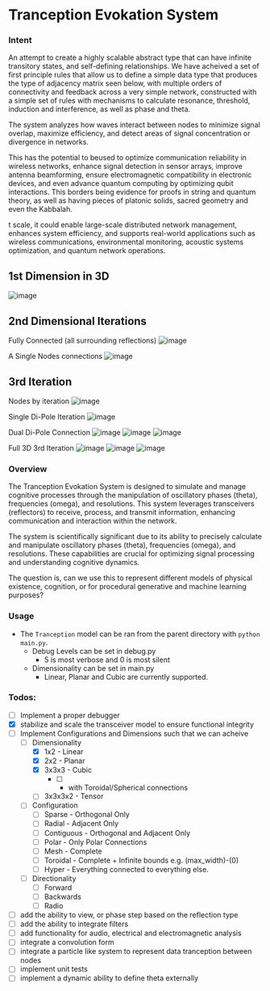 # Tranception Evokation System

### Intent 
An attempt to create a highly scalable abstract type that can have infinite transitory states, and self-defining relationships. We have acheived a set of first principle rules that allow us to define a simple data type that produces the type of adjacency matrix seen below, with multiple orders of connectivity and feedback across a very simple network, constructed with a simple set of rules with mechanisms to calculate resonance, threshold, induction and interference, as well as phase and theta.

The system analyzes how waves interact between nodes to minimize signal overlap, maximize efficiency, and detect areas of signal concentration or divergence in networks.

This has the potential to beused to optimize communication reliability in wireless networks, enhance signal detection in sensor arrays, improve antenna beamforming, ensure electromagnetic compatibility in electronic devices, and even advance quantum computing by optimizing qubit interactions. This borders being evidence for proofs in string and quantum theory, as well as having pieces of platonic solids, sacred geometry and even the Kabbalah.

 t scale, it could enable large-scale distributed network management, enhances system efficiency, and supports real-world applications such as wireless communications, environmental monitoring, acoustic systems optimization, and quantum network operations.

## 1st Dimension in 3D
![image](https://github.com/user-attachments/assets/d31b184b-93be-4e72-b213-9fe567ba7f70)

## 2nd Dimensional Iterations
Fully Connected (all surrounding reflections)
![image](https://github.com/BigStickStudio/StableChaos/assets/87874714/77c2bd0e-bcee-4e17-87ba-9db02cdae66a)

A Single Nodes connections
![image](https://github.com/BigStickStudio/StableChaos/assets/87874714/37af4ce5-b436-48db-8fea-d80c2cfb9262)

## 3rd Iteration
Nodes by iteration
![image](https://github.com/user-attachments/assets/d23431f3-5fda-4057-992a-56e1f59dc26f)

Single Di-Pole Iteration
![image](https://github.com/user-attachments/assets/5a1817fd-0aa1-42f1-8e2e-0f3cdb9d6972)

Dual Di-Pole Connection
![image](https://github.com/user-attachments/assets/a0c100bc-6e85-4c2c-bfd7-905efe70e514)
![image](https://github.com/user-attachments/assets/fce30df8-7bf0-44e7-ad56-8252a70a7ebb)
![image](https://github.com/user-attachments/assets/332a0c74-5c9e-43e1-a83a-e1f6cdff2408)

Full 3D 3rd Iteration
![image](https://github.com/user-attachments/assets/ce7efe85-3f4a-4a5f-b6f3-e5f08708408d)
![image](https://github.com/user-attachments/assets/2a9cba50-b3c9-49bf-949d-9defd8c6324a)
![image](https://github.com/user-attachments/assets/f86d375f-9d77-46c7-9879-d711aee7eea6)


### Overview
The Tranception Evokation System is designed to simulate and manage cognitive processes through the manipulation of oscillatory phases (theta), frequencies (omega), and resolutions. This system leverages transceivers (reflectors) to receive, process, and transmit information, enhancing communication and interaction within the network.

The system is scientifically significant due to its ability to precisely calculate and manipulate oscillatory phases (theta), frequencies (omega), and resolutions. These capabilities are crucial for optimizing signal processing and understanding cognitive dynamics.

The question is, can we use this to represent different models of physical existence, cognition, or for procedural generative and machine learning purposes?

### Usage

 - The `Tranception` model can be ran from the parent directory with `python main.py`.
    - Debug Levels can be set in debug.py
        - 5 is most verbose and 0 is most silent
    - Dimensionality can be set in main.py
        - Linear, Planar and Cubic are currently supported.

### Todos:
 - [ ] Implement a proper debugger
 - [X] stabilize and scale the transceiver model to ensure functional integrity
 - [ ] Implement Configurations and Dimensions such that we can acheive
    - [ ] Dimensionality
        - [X] 1x2 - Linear
        - [X] 2x2 - Planar
        - [X] 3x3x3 - Cubic
            - [ ] - with Toroidal/Spherical connections
        - [ ] 3x3x3x2 - Tensor 
    - [ ] Configuration
        - [ ] Sparse - Orthogonal Only
        - [ ] Radial - Adjacent Only
        - [ ] Contiguous - Orthogonal and Adjacent Only
        - [ ] Polar - Only Polar Connections
        - [ ] Mesh - Complete
        - [ ] Toroidal - Complete + Infinite bounds e.g. (max_width)-(0)
        - [ ] Hyper - Everything connected to everything else.
    - [ ] Directionality
        - [ ] Forward
        - [ ] Backwards
        - [ ] Radio
 - [ ] add the ability to view, or phase step based on the reflection type
 - [ ] add the ability to integrate filters
 - [ ] add functionality for audio, electrical and electromagnetic analysis
 - [ ] integrate a convolution form
 - [ ] integrate a particle like system to represent data tranception between nodes
 - [ ] implement unit tests
 - [ ] implement a dynamic ability to define theta externally
